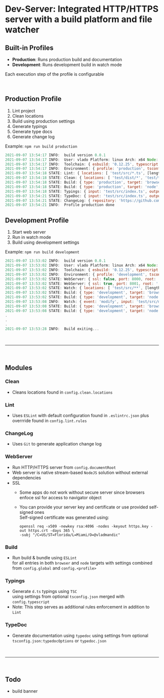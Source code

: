 # Dev-Server: Integrated HTTP/HTTPS server with a build platform and file watcher

## Built-in Profiles

- **Production**: Runs production build and documentation
- **Development**: Runs development build in watch mode

Each execution step of the profile is configurable

<br>

## Production Profile

1. Lint project
2. Clean locations
3. Build using production settings
4. Generate typings
5. Generate type docs
6. Generate change log

Example: `npm run build production`

```js
2021-09-07 13:54:17 INFO:  build version 0.0.1
2021-09-07 13:54:17 INFO:  User: vlado Platform: linux Arch: x64 Node: v16.8.0
2021-09-07 13:54:17 INFO:  Toolchain: { esbuild: '0.12.25', typescript: '4.4.2', typedoc: '0.21.9', eslint: '7.32.0' }
2021-09-07 13:54:17 INFO:  Environment: { profile: 'production', tsconfig: true, eslintrc: true, git: true }
2021-09-07 13:54:18 STATE: Lint: { locations: [ 'test/src/*.ts', [length]: 1 ], files: 2, errors: 0, warnings: 0 }
2021-09-07 13:54:18 STATE: Clean: { locations: [ 'test/dist/*', 'test/types/*', 'test/typedoc/*', [length]: 3 ] }
2021-09-07 13:54:18 STATE: Build: { type: 'production', target: 'browser', input: 'test/src/index.ts', output: 'test/dist/index.esm.js', files: 2, inputBytes: 503, outputBytes: 240 }
2021-09-07 13:54:18 STATE: Build: { type: 'production', target: 'node', input: 'test/src/index.ts', output: 'test/dist/index.node.js', files: 2, inputBytes: 503, outputBytes: 241 }
2021-09-07 13:54:18 STATE: Typings: { input: 'test/src/index.ts', output: 'test/typings', files: 2 }
2021-09-07 13:54:21 STATE: TypeDoc: { input: 'test/src/index.ts', output: 'test/typedoc', objects: 3 }
2021-09-07 13:54:21 STATE: ChangeLog: { repository: 'https://github.com/vladmandic/build', output: 'CHANGELOG.md' }
2021-09-07 13:54:21 INFO:  Profile production done
```

## Development Profile

1. Start web server
2. Run in watch mode
3. Build using development settings

Example: `npm run build development`

```js
2021-09-07 13:53:02 INFO:  build version 0.0.1
2021-09-07 13:53:02 INFO:  User: vlado Platform: linux Arch: x64 Node: v16.8.0
2021-09-07 13:53:02 INFO:  Toolchain: { esbuild: '0.12.25', typescript: '4.4.2', typedoc: '0.21.9', eslint: '7.32.0' }
2021-09-07 13:53:02 INFO:  Environment: { profile: 'development', tsconfig: true, eslintrc: true, git: true }
2021-09-07 13:53:02 STATE: WebServer: { ssl: false, port: 8000, root: '.' }
2021-09-07 13:53:02 STATE: WebServer: { ssl: true, port: 8001, root: '.', sslKey: 'cert/https.key', sslCrt: 'cert/https.crt' }
2021-09-07 13:53:02 STATE: Watch: { locations: [ 'test/src/**', [length]: 1 ] }
2021-09-07 13:53:02 STATE: Build: { type: 'development', target: 'browser', input: 'test/src/index.ts', output: 'test/dist/index.esm.js', files: 2, inputBytes: 503, outputBytes: 379 }
2021-09-07 13:53:02 STATE: Build: { type: 'development', target: 'node', input: 'test/src/index.ts', output: 'test/dist/index.node.js', files: 2, inputBytes: 503, outputBytes: 380 }
2021-09-07 13:53:08 INFO:  Watch: { event: 'modify', input: 'test/src/module.ts' }
2021-09-07 13:53:08 STATE: Build: { type: 'development', target: 'browser', input: 'test/src/index.ts', output: 'test/dist/index.esm.js', files: 2, inputBytes: 503, outputBytes: 379 }
2021-09-07 13:53:08 STATE: Build: { type: 'development', target: 'node', input: 'test/src/index.ts', output: 'test/dist/index.node.js', files: 2, inputBytes: 503, outputBytes: 380 }
.
.
.
2021-09-07 13:53:28 INFO:  Build exiting...
```

<br><hr><br>

## Modules

### Clean

- Cleans locations found in `config.clean.locations`

### Lint

- Uses `ESLint` with default configuration found in `.eslintrc.json` plus overrride found in `config.lint.rules`

### ChangeLog

- Uses `Git` to generate application change log

### WebServer

- Run HTTP/HTTPS server from `config.documentRoot`
- Web server is native stream-based `NodeJS` solution without external dependencies
- SSL
  - Some apps do not work without secure server since browsers enfoce ssl for access to navigator object
  - You can provide your server key and certificate or use provided self-signed ones  
    Self-signed certificate was generated using:

    ```shell
    openssl req -x509 -newkey rsa:4096 -nodes -keyout https.key -out https.crt -days 365 \
    -subj "/C=US/ST=Florida/L=Miami/O=@vladmandic"
    ```

### Build

- Run build & bundle using `ESLint`  
  for all entries in both `browser` and `node` targets
  with settings combined from `config.global` and `config.<profile>`

### Typings

- Generate `d.ts` typings using `TSC`  
  using settings from optional `tsconfig.json` merged with `config.typescript`
- Note: This step serves as additional rules enforcement in addition to `Lint`

### TypeDoc

- Generate documentation using `typedoc`
  using settings from optional `tsconfig.json:typedocOptions` or `typedoc.json`

<br><hr><br>

## Todo

- build banner
